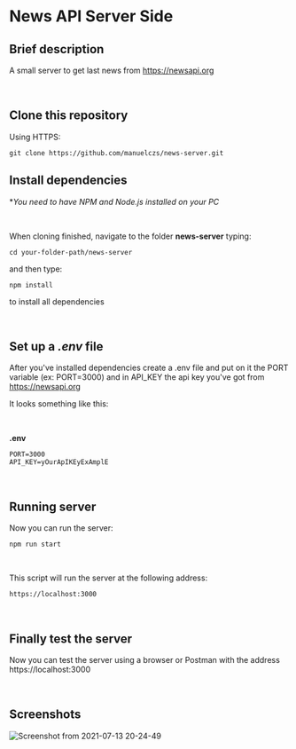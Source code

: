 # News API Server Side


## Brief description

A small server to get last news from https://newsapi.org

</br>


## Clone this repository

Using HTTPS:

    git clone https://github.com/manuelczs/news-server.git

## Install dependencies

**You need to have NPM and Node.js installed on your PC*

</br>

When cloning finished, navigate to the folder **news-server** typing:

    cd your-folder-path/news-server

and then type:

    npm install

to install all dependencies

</br>

## Set up a *.env* file

After you've installed dependencies create a .env file and put on it the PORT variable (ex: PORT=3000) and in API_KEY the api key you've got from https://newsapi.org

It looks something like this:

</br>

**.env**

    PORT=3000
    API_KEY=yOurApIKEyExAmplE

</br>

## Running server

Now you can run the server:

    npm run start

</br>

This script will run the server at the following address:

    https://localhost:3000

</br>

## Finally test the server
Now you can test the server using a browser or Postman with the address https://localhost:3000 

</br>

## Screenshots

![Screenshot from 2021-07-13 20-24-49](https://user-images.githubusercontent.com/20391891/125537934-c25188ab-1e1b-4b84-988f-8c028d61cb10.png)
